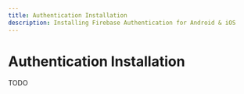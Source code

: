 ```yaml
---
title: Authentication Installation
description: Installing Firebase Authentication for Android & iOS
---
```


# Authentication Installation

TODO

